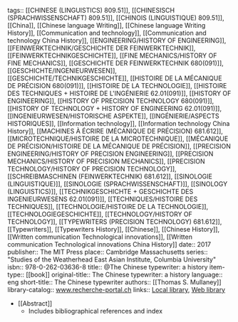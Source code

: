 tags:: [[CHINESE (LINGUISTICS) 809.51]], [[CHINESISCH (SPRACHWISSENSCHAFT) 809.51]], [[CHINOIS (LINGUISTIQUE) 809.51]], [[China]], [[Chinese language Writing]], [[Chinese language Writing History]], [[Communication and technology]], [[Communication and technology China History]], [[ENGINEERING/HISTORY OF ENGINEERING]], [[FEINWERKTECHNIK/GESCHICHTE DER FEINWERKTECHNIK]], [[FEINWERKTECHNIKGESCHICHTE]], [[FINE MECHANICS/HISTORY OF FINE MECHANICS]], [[GESCHICHTE DER FEINWERKTECHNIK 680(091)]], [[GESCHICHTE/INGENIEURWESEN]], [[GESCHICHTE/TECHNIKGESCHICHTE]], [[HISTOIRE DE LA MÉCANIQUE DE PRÉCISION 680(091)]], [[HISTOIRE DE LA TECHNOLOGIE]], [[HISTOIRE DES TECHNIQUES + HISTOIRE DE L'INGÉNIERIE 62.01(091)]], [[HISTORY OF ENGINEERING]], [[HISTORY OF PRECISION TECHNOLOGY 680(091)]], [[HISTORY OF TECHNOLOGY + HISTORY OF ENGINEERING 62.01(091)]], [[INGENIEURWESEN/HISTORISCHE ASPEKTE]], [[INGÉNIERIE/ASPECTS HISTORIQUES]], [[Information technology]], [[Information technology China History]], [[MACHINES À ÉCRIRE (MÉCANIQUE DE PRÉCISION) 681.612]], [[MICROTECHNIQUE/HISTOIRE DE LA MICROTECHNIQUE]], [[MÉCANIQUE DE PRÉCISION/HISTOIRE DE LA MÉCANIQUE DE PRÉCISION]], [[PRECISION ENGINEERING/HISTORY OF PRECISION ENGINEERING]], [[PRECISION MECHANICS/HISTORY OF PRECISION MECHANICS]], [[PRECISION TECHNOLOGY/HISTORY OF PRECISION TECHNOLOGY]], [[SCHREIBMASCHINEN (FEINWERKTECHNIK) 681.612]], [[SINOLOGIE (LINGUISTIQUE)]], [[SINOLOGIE (SPRACHWISSENSCHAFT)]], [[SINOLOGY (LINGUISTICS)]], [[TECHNIKGESCHICHTE + GESCHICHTE DES INGENIEURWESENS 62.01(091)]], [[TECHNIQUES/HISTOIRE DES TECHNIQUES]], [[TECHNOLOGIE/HISTOIRE DE LA TECHNOLOGIE]], [[TECHNOLOGIEGESCHICHTE]], [[TECHNOLOGY/HISTORY OF TECHNOLOGY]], [[TYPEWRITERS (PRECISION TECHNOLOGY) 681.612]], [[Typewriters]], [[Typewriters History]], [[Chinese]], [[Chinese History]], [[Written communication Technological innovations]], [[Written communication Technological innovations China History]]
date:: 2017
publisher:: The MIT Press
place:: Cambridge Massachusetts
series:: "Studies of the Weatherhead East Asian Institute, Columbia University"
isbn:: 978-0-262-03636-8
title:: @The Chinese typewriter: a history
item-type:: [[book]]
original-title:: The Chinese typewriter: a history
language:: eng
short-title:: The Chinese typewriter
authors:: [[Thomas S. Mullaney]]
library-catalog:: www.recherche-portal.ch
links:: [Local library](zotero://select/groups/2386895/items/Y9C25D3C), [Web library](https://www.zotero.org/groups/2386895/items/Y9C25D3C)

- [[Abstract]]
	- Includes bibliographical references and index